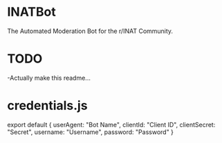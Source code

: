 # INATBot
The Automated Moderation Bot for the r/INAT Community.

# TODO
-Actually make this readme...

# credentials.js

export default
    {
        userAgent: "Bot Name",
        clientId: "Client ID",
        clientSecret: "Secret",
        username: "Username",
        password: "Password"
    }
